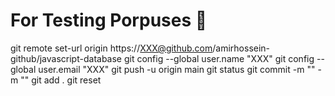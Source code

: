# For Testing Porpuses 🧪

git remote set-url origin https://XXX@github.com/amirhossein-github/javascript-database
git config --global user.name "XXX"
git config --global user.email "XXX"
git push -u origin main
git status
git commit -m "" -m ""
git add .
git reset
